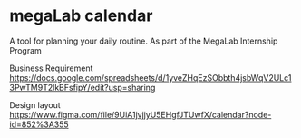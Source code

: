 # megaLab calendar

A tool for planning your daily routine. As part of the MegaLab Internship Program

Business Requirement https://docs.google.com/spreadsheets/d/1yveZHqEzSObbth4jsbWqV2ULc13PwTM9T2lkBFsfipY/edit?usp=sharing

Design layout https://www.figma.com/file/9UiA1jvjjyU5EHgfJTUwfX/calendar?node-id=852%3A355

